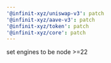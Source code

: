 ```yaml
---
'@infinit-xyz/uniswap-v3': patch
'@infinit-xyz/aave-v3': patch
'@infinit-xyz/token': patch
'@infinit-xyz/core': patch
---
```


set engines to be node >=22
